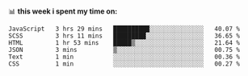 📊 **this week i spent my time on:**
<!--START_SECTION:waka-->

```text
JavaScript   3 hrs 29 mins   ██████████░░░░░░░░░░░░░░░   40.07 %
SCSS         3 hrs 11 mins   █████████░░░░░░░░░░░░░░░░   36.65 %
HTML         1 hr 53 mins    █████▒░░░░░░░░░░░░░░░░░░░   21.64 %
JSON         3 mins          ▒░░░░░░░░░░░░░░░░░░░░░░░░   00.75 %
Text         1 min           ░░░░░░░░░░░░░░░░░░░░░░░░░   00.36 %
CSS          1 min           ░░░░░░░░░░░░░░░░░░░░░░░░░   00.27 %
```

<!--END_SECTION:waka-->
